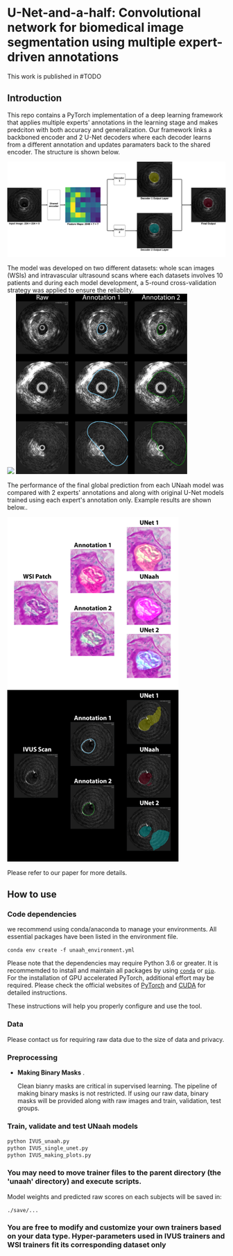 # U-Net-and-a-half: Convolutional network for biomedical image segmentation using multiple expert-driven annotations
This work is published in #TODO

## Introduction

This repo contains a PyTorch implementation of a deep learning framework that applies multiple experts' annotations in the learning stage and makes predciton with both accuracy and generalization. Our framework links a backboned encoder and 2 U-Net decoders where each decoder learns from a different annotation and updates paramaters back to the shared encoder. The structure is shown below. 

<img src="plots/ivus.png" width="600"/> 

The model was developed on two different datasets: whole scan images (WSIs) and intravascular ultrasound scans where each datasets involves 10 patients and during each model development, a 5-round cross-validation strategy was applied to ensure the reliablity.  
<img src="plots/glom1.png" width="600"/> 
<img src="plots/IVUS_dataset.jpg" width="395"/>

The performance of the final global prediction from each UNaah model was compared with 2 experts' annotations and along with original U-Net models trained using each expert's annotation only. Example results are shown below..

<img src="plots/WSI_unaah5.jpg" width="395"/>
<img src="plots/IVUS_result3.jpg" width="395"/>

Please refer to our paper for more details. 

## How to use

### Code dependencies
we recommend using conda/anaconda to manage your environments. All essential packages have been listed in the environment file.
```
conda env create -f unaah_environment.yml
```
Please note that the dependencies may require Python 3.6 or greater. It is recommemded to install and maintain all packages by using [`conda`](https://www.anaconda.com/) or [`pip`](https://pypi.org/project/pip/). For the installation of GPU accelerated PyTorch, additional effort may be required. Please check the official websites of [PyTorch](https://pytorch.org/get-started/locally/) and [CUDA](https://developer.nvidia.com/cuda-downloads) for detailed instructions.

These instructions will help you properly configure and use the tool.

### Data
Please contact us for requiring raw data due to the size of data and privacy.

### Preprocessing
* **Making Binary Masks** . 

    Clean bianry masks are critical in supervised learning. The pipeline of making binary masks is not restricted. If using our raw data, binary masks will be provided along with raw images and train, validation, test groups.


### Train, validate and test UNaah models 

```
python IVUS_unaah.py
python IVUS_single_unet.py 
python IVUS_making_plots.py
```
### You may need to move trainer files to the parent directory (the 'unaah' directory) and execute scripts.

Model weights and predicted raw scores on each subjects will be saved in:

```
./save/...
```

### You are free to modify and customize your own trainers based on your data type. Hyper-parameters used in IVUS trainers and WSI trainers fit its corresponding dataset only
